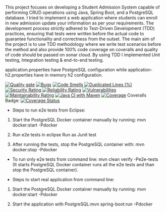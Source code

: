 This project focuses on developing a Student Admission System capable of performing CRUD operations using Java, Spring Boot, and a PostgreSQL database. I tried to implement a web application where students can enroll in new admission update your information as per your requirements. The development process strictly adhered to Test-Driven Development (TDD) practices, ensuring that tests were written before the actual code to guarantee functionality and correctness from the outset. The main aim of the project is to use TDD methodology where we write test scenarios before the method and also provide 100% code coverage on coveralls and quality of code should be passed on sonar cloud. By using TDD I implemented Unit testing, Integration testing & end-to-end testing.

application.properties have PostgreSQL configuration while application-h2.properties have in memory h2 configuration.

[![Quality gate](https://sonarcloud.io/api/project_badges/quality_gate?project=Hamza1669_Student_Admission_TDD)](https://sonarcloud.io/summary/new_code?id=Hamza1669_Student_Admission_TDD)
[![Bugs](https://sonarcloud.io/api/project_badges/measure?project=Hamza1669_Student_Admission_TDD&metric=bugs)](https://sonarcloud.io/summary/new_code?id=Hamza1669_Student_Admission_TDD)
[![Code Smells](https://sonarcloud.io/api/project_badges/measure?project=Hamza1669_Student_Admission_TDD&metric=code_smells)](https://sonarcloud.io/summary/new_code?id=Hamza1669_Student_Admission_TDD)
[![Duplicated Lines (%)](https://sonarcloud.io/api/project_badges/measure?project=Hamza1669_Student_Admission_TDD&metric=duplicated_lines_density)](https://sonarcloud.io/summary/new_code?id=Hamza1669_Student_Admission_TDD)
[![Security Rating](https://sonarcloud.io/api/project_badges/measure?project=Hamza1669_Student_Admission_TDD&metric=security_rating)](https://sonarcloud.io/summary/new_code?id=Hamza1669_Student_Admission_TDD)
[![Reliability Rating](https://sonarcloud.io/api/project_badges/measure?project=Hamza1669_Student_Admission_TDD&metric=reliability_rating)](https://sonarcloud.io/summary/new_code?id=Hamza1669_Student_Admission_TDD)
[![Vulnerabilities](https://sonarcloud.io/api/project_badges/measure?project=Hamza1669_Student_Admission_TDD&metric=vulnerabilities)](https://sonarcloud.io/summary/new_code?id=Hamza1669_Student_Admission_TDD)
[![Maintainability Rating](https://sonarcloud.io/api/project_badges/measure?project=Hamza1669_Student_Admission_TDD&metric=sqale_rating)](https://sonarcloud.io/summary/new_code?id=Hamza1669_Student_Admission_TDD)
[![Java CI with Maven](https://github.com/Hamza1669/Student_Admission_TDD/actions/workflows/maven.yml/badge.svg)](https://github.com/Hamza1669/Student_Admission_TDD/actions/workflows/maven.yml)
[![Coverage](https://sonarcloud.io/api/project_badges/measure?project=Hamza1669_Student_Admission_TDD&metric=coverage)](https://sonarcloud.io/summary/new_code?id=Hamza1669_Student_Admission_TDD)
Coveralls Badge: [![Coverage Status](https://coveralls.io/repos/github/Hamza1669/Student_Admission_TDD/badge.svg?branch=master)](https://coveralls.io/github/Hamza1669/Student_Admission_TDD?branch=master)

- Steps to run e2e tests from Eclipse:

1. Start the PostgreSQL Docker container manually by running: mvn docker:start -Pdocker

2. Run e2e tests in eclipse Run as Junit test

3. After running the tests, stop the PostgreSQL container with: mvn docker:stop -Pdocker


- To run only e2e tests from command line: mvn clean verify -Pe2e-tests (It starts PostgreSQL Docker container runs all the e2e tests and than stop the PostgreSQL container).

- Steps to start real application from command line: 

1. Start the PostgreSQL Docker container manually by running: mvn docker:start -Pdocker

2. Start the application with PostgreSQL:mvn spring-boot:run -Pdocker



